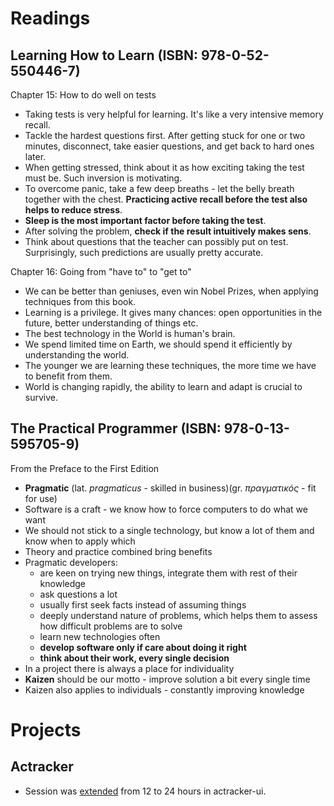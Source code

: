 # Readings

## Learning How to Learn (ISBN: 978-0-52-550446-7)

Chapter 15: How to do well on tests

- Taking tests is very helpful for learning. It's like a very intensive memory recall.
- Tackle the hardest questions first. After getting stuck for one or two minutes, disconnect, take easier questions, and
  get back to hard ones later.
- When getting stressed, think about it as how exciting taking the test must be. Such inversion is motivating.
- To overcome panic, take a few deep breaths - let the belly breath together with the chest. __Practicing active recall
  before the test also helps to reduce stress__.
- __Sleep is the most important factor before taking the test__.
- After solving the problem, __check if the result intuitively makes sens__.
- Think about questions that the teacher can possibly put on test. Surprisingly, such predictions are usually pretty
  accurate.

Chapter 16: Going from "have to" to "get to"

- We can be better than geniuses, even win Nobel Prizes, when applying techniques from this book.
- Learning is a privilege. It gives many chances: open opportunities in the future, better understanding of things etc.
- The best technology in the World is human's brain.
- We spend limited time on Earth, we should spend it efficiently by understanding the world.
- The younger we are learning these techniques, the more time we have to benefit from them.
- World is changing rapidly, the ability to learn and adapt is crucial to survive.

## The Practical Programmer (ISBN: 978-0-13-595705-9)

From the Preface to the First Edition

- __Pragmatic__ (lat. _pragmaticus_ - skilled in business)(gr. _πραγματικός_ - fit for use)
- Software is a craft - we know how to force computers to do what we want
- We should not stick to a single technology, but know a lot of them and know when to apply which
- Theory and practice combined bring benefits
- Pragmatic developers:
    - are keen on trying new things, integrate them with rest of their knowledge
    - ask questions a lot
    - usually first seek facts instead of assuming things
    - deeply understand nature of problems, which helps them to assess how difficult problems are to solve
    - learn new technologies often
    - __develop software only if care about doing it right__
    - __think about their work, every single decision__
- In a project there is always a place for individuality
- __Kaizen__ should be our motto - improve solution a bit every single time
- Kaizen also applies to individuals - constantly improving knowledge

# Projects

## Actracker

- Session was [extended](https://github.com/marcinciapa/actracker-ui/pull/68) from 12 to 24 hours in actracker-ui.

